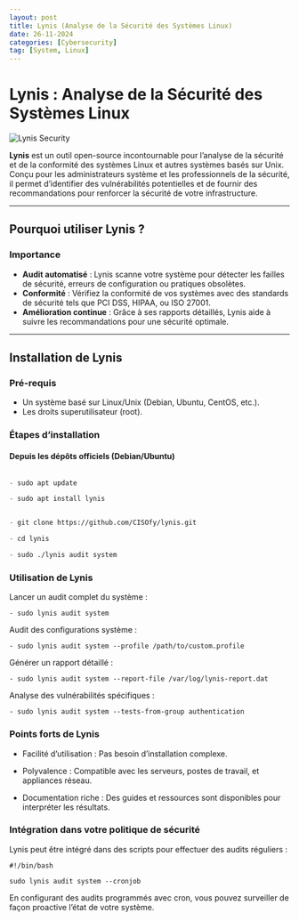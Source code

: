 ```yaml
---
layout: post
title: Lynis (Analyse de la Sécurité des Systèmes Linux)
date: 26-11-2024
categories: [Cybersecurity]
tag: [System, Linux]
---
```


# Lynis : Analyse de la Sécurité des Systèmes Linux

![Lynis Security](https://upload.wikimedia.org/wikipedia/commons/thumb/3/35/Tux.svg/1200px-Tux.svg.png)

**Lynis** est un outil open-source incontournable pour l’analyse de la sécurité et de la conformité des systèmes Linux et autres systèmes basés sur Unix. Conçu pour les administrateurs système et les professionnels de la sécurité, il permet d’identifier des vulnérabilités potentielles et de fournir des recommandations pour renforcer la sécurité de votre infrastructure.

---

## Pourquoi utiliser Lynis ?

### Importance

- **Audit automatisé** : Lynis scanne votre système pour détecter les failles de sécurité, erreurs de configuration ou pratiques obsolètes.
- **Conformité** : Vérifiez la conformité de vos systèmes avec des standards de sécurité tels que PCI DSS, HIPAA, ou ISO 27001.
- **Amélioration continue** : Grâce à ses rapports détaillés, Lynis aide à suivre les recommandations pour une sécurité optimale.

---

## Installation de Lynis

### Pré-requis

- Un système basé sur Linux/Unix (Debian, Ubuntu, CentOS, etc.).
- Les droits superutilisateur (root).

### Étapes d’installation

#### Depuis les dépôts officiels (Debian/Ubuntu)

```zsh

- sudo apt update

- sudo apt install lynis


- git clone https://github.com/CISOfy/lynis.git

- cd lynis

- sudo ./lynis audit system
````
### Utilisation de Lynis

Lancer un audit complet du système :
````
- sudo lynis audit system
````
Audit des configurations système :
````
- sudo lynis audit system --profile /path/to/custom.profile
````
Générer un rapport détaillé :
````
- sudo lynis audit system --report-file /var/log/lynis-report.dat
````
Analyse des vulnérabilités spécifiques :
````
- sudo lynis audit system --tests-from-group authentication
````
### Points forts de Lynis

- Facilité d’utilisation : Pas besoin d’installation complexe.

- Polyvalence : Compatible avec les serveurs, postes de travail, et appliances réseau.

- Documentation riche : Des guides et ressources sont disponibles pour interpréter les résultats.


### Intégration dans votre politique de sécurité

Lynis peut être intégré dans des scripts pour effectuer des audits réguliers :
````
#!/bin/bash

sudo lynis audit system --cronjob
````
En configurant des audits programmés avec cron, vous pouvez surveiller de façon proactive l’état de votre système.